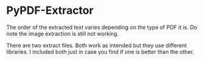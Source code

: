 # PyPDF-Extractor

The order of the extracted text varies depending on the type of PDF it is. Do note the image extraction is still not working. 

There are two extract files. Both work as intended but they use different libraries. I included both just in case you find if one is better than the other. 
